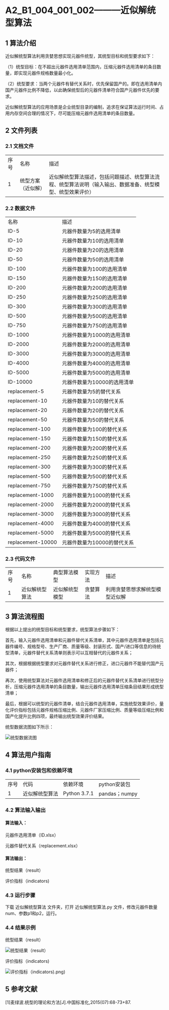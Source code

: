# **A2_B1_004_001_002———近似解统型算法**

## **1 算法介绍**

近似解统型算法利用贪婪思想实现元器件统型，其统型目标和统型要求如下：

（1）统型目标：在不超出元器件选用清单范围内，压缩元器件选用清单的条目数量，即实现元器件规格数量最小化。

（2）统型要求：当两个元器件有替代关系时，优先保留国产的。即在选用清单内国产元器件比例不降低，以此确保统型后的元器件清单符合国产元器件优先的要求。

近似解统型算法的应用场景是企业统型目录的编制，追求在保证算法运行时间、占用内存空间合理的情况下，尽可能压缩元器件选用清单的条目数量。

## **2 文件列表**
### 2.1 文档文件
<table>
   <tr>
      <td>序号</td>
      <td>名称</td>
      <td>描述</td>
   </tr>
   <tr>
      <td>1</td>
      <td>统型方案（近似解）</td>
      <td>近似解统型算法描述，包括问题描述、统型算法流程、统型算法说明（输入输出、数据准备、统型模型、统型效果评价）</td>
   </tr>
</table>

### 2.2 数据文件
<table>
   <tr>
      <td>名称</td>
      <td>描述</td>
   </tr>
   <tr>
      <td>ID-5</td>
      <td>元器件数量为5的选用清单</td>
   </tr>
   <tr>
      <td>ID-10</td>
      <td>元器件数量为10的选用清单</td>
   </tr>
   <tr>
      <td>ID-20</td>
      <td>元器件数量为20的选用清单</td>
   </tr>
   <tr>
      <td>ID-50</td>
      <td>元器件数量为50的选用清单</td>
   </tr>
   <tr>
      <td>ID-100</td>
      <td>元器件数量为100的选用清单</td>
   </tr>
   <tr>
      <td>ID-150</td>
      <td>元器件数量为150的选用清单</td>
   </tr>
   <tr>
      <td>ID-200</td>
      <td>元器件数量为200的选用清单</td>
   </tr>
   <tr>
      <td>ID-250</td>
      <td>元器件数量为250的选用清单</td>
   </tr>
   <tr>
      <td>ID-300</td>
      <td>元器件数量为300的选用清单</td>
   </tr>
   <tr>
      <td>ID-500</td>
      <td>元器件数量为500的选用清单</td>
   </tr>
   <tr>
      <td>ID-750</td>
      <td>元器件数量为750的选用清单</td>
   </tr>
   <tr>
      <td>ID-1000</td>
      <td>元器件数量为1000的选用清单</td>
   </tr>
   <tr>
      <td>ID-2000</td>
      <td>元器件数量为2000的选用清单</td>
   </tr>
   <tr>
      <td>ID-3000</td>
      <td>元器件数量为3000的选用清单</td>
   </tr>
   <tr>
      <td>ID-4000</td>
      <td>元器件数量为4000的选用清单</td>
   </tr>
   <tr>
      <td>ID-5000</td>
      <td>元器件数量为5000的选用清单</td>
   </tr>
   <tr>
      <td>ID-10000</td>
      <td>元器件数量为10000的选用清单</td>
   </tr>
   <tr>
      <td>replacement-5</td>
      <td>元器件数量为5的替代关系</td>
   </tr>
   <tr>
      <td>replacement-10</td>
      <td>元器件数量为10的替代关系</td>
   </tr>
   <tr>
      <td>replacement-20</td>
      <td>元器件数量为20的替代关系</td>
   </tr>
   <tr>
      <td>replacement-50</td>
      <td>元器件数量为50的替代关系</td>
   </tr>
   <tr>
      <td>replacement-100</td>
      <td>元器件数量为100的替代关系</td>
   </tr>
   <tr>
      <td>replacement-150</td>
      <td>元器件数量为150的替代关系</td>
   </tr>
   <tr>
      <td>replacement-200</td>
      <td>元器件数量为200的替代关系</td>
   </tr>
   <tr>
      <td>replacement-250</td>
      <td>元器件数量为250的替代关系</td>
   </tr>
   <tr>
      <td>replacement-300</td>
      <td>元器件数量为300的替代关系</td>
   </tr>
   <tr>
      <td>replacement-500</td>
      <td>元器件数量为500的替代关系</td>
   </tr>
   <tr>
      <td>replacement-750</td>
      <td>元器件数量为750的替代关系</td>
   </tr>
   <tr>
      <td>replacement-1000</td>
      <td>元器件数量为1000的替代关系</td>
   </tr>
   <tr>
      <td>replacement-2000</td>
      <td>元器件数量为2000的替代关系</td>
   </tr>
   <tr>
      <td>replacement-3000</td>
      <td>元器件数量为3000的替代关系</td>
   </tr>
   <tr>
      <td>replacement-4000</td>
      <td>元器件数量为4000的替代关系</td>
   </tr>
   <tr>
      <td>replacement-5000</td>
      <td>元器件数量为5000的替代关系</td>
   </tr>
   <tr>
      <td>replacement-10000</td>
      <td>元器件数量为10000的替代关系</td>
   </tr>
</table>

### 2.3 代码文件
<table>
   <tr>
      <td>序号</td>
      <td>名称</td>
      <td>典型算法模型</td>
      <td>实现方法</td>
      <td>描述</td>
   </tr>
   <tr>
      <td>1</td>
      <td>近似解统型算法</td>
      <td>近似解统型模型</td>
      <td>贪婪算法</td>
      <td>利用贪婪思想求解统型模型近似解</td>
   </tr>
</table>


## **3 算法流程图**
根据以上提出的统型目标和统型要求，统型算法步骤如下：

首先，输入元器件选用清单和元器件替代关系清单，其中元器件选用清单是包括元器件编号、规格型号、生产厂商、质量等级、封装形式、国产/进口等信息的待统型清单，元器件替代关系清单则表示可以互相替代的元器件关系；

其次，根据根据统型要求对元器件替代关系进行修正，进口元器件不能替代国产元器件；

再次，使用统型算法对元器件选用清单和修正后的元器件替代关系清单进行统型分析，压缩元器件选用清单的条目数量，输出元器件选用清单压缩条目结果形成统型清单；

最后，根据可以统型的元器件清单，结合元器件选用清单，实施统型效果评价，量化评价指标包括元器件规格压缩比例、元器件厂家压缩比例、质量等级压缩比例和国产化提升比例四项，最终输出统型效果评价结果。

统型数据流图如下所示：

![统型数据流图](/统型数据流图.png)


## **4 算法用户指南**
### 4.1 python安装包和依赖环境
<table>
   <tr>
      <td>序号</td>
      <td>代码</td>
      <td>依赖环境</td>
      <td>python安装包</td>
   </tr>
   <tr>
      <td>1</td>
      <td>近似解统型算法</td>
      <td>Python 3.7.1</td>
      <td>pandas；numpy</td>
   </tr>
</table>


### 4.2 算法输入输出
#### 算法输入：
元器件选用清单（ID.xlsx）

元器件替代关系（replacement.xlsx）

#### 算法输出：
统型结果（result）

评价指标（indicators)

### 4.3 运行步骤

下载 近似解统型算法 文件夹，打开 近似解统型算法.py 文件，修改元器件数量num、参数p1和p2，运行。

### 4.4 结果示例
统型结果（result）

![统型结果（result）](/统型结果（result）.png)

评价指标（indicators)

![评价指标（indicators)](/评价指标（indicators).png)


## **5 参考文献**
[1]麦绿波.统型的理论和方法[J].中国标准化,2015(07):68-73+87.
